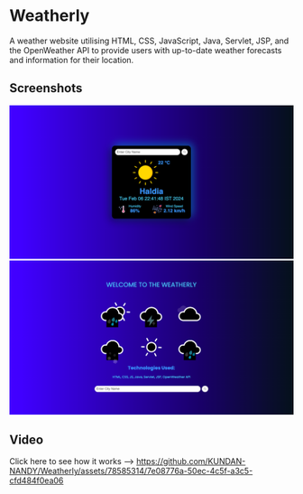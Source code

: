 # Weatherly

A weather website utilising HTML, CSS, JavaScript, Java, Servlet, JSP, and the OpenWeather API to provide users with up-to-date weather forecasts and information for their location.

## Screenshots

![App Screenshot](https://github.com/KUNDAN-NANDY/Weatherly/blob/main/src/main/webapp/images/Screenshot1.png)
![App Screenshot](https://github.com/KUNDAN-NANDY/Weatherly/blob/main/src/main/webapp/images/Screenshot2.png)


## Video
Click here to see how it works -->
https://github.com/KUNDAN-NANDY/Weatherly/assets/78585314/7e08776a-50ec-4c5f-a3c5-cfd484f0ea06

